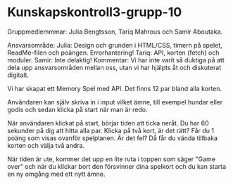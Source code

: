# Kunskapskontroll3-grupp-10

Gruppmedlemmmar: 
Julia Bengtsson, Tariq Mahrous och Samir Aboutaka.

Ansvarsområde:
Julia: Design och grunden i HTML/CSS, timern på spelet, ReadMe-filen och poängen. Errorhantering!
Tariq: API, korten (fetch) och moduler.
Samir: Inte delaktig!
Kommentar: Vi har inte varit så duktiga på att dela upp ansvarsområden mellan oss, utan vi har hjälpts åt och diskuterat digitalt. 

Vi har skapat ett Memory Spel med API. 
Det finns 12 par bland alla korten.

Användaren kan själv skriva in i input vilket ämne, till exempel hundar eller godis och sedan klicka på start när man är redo. 

När användaren klickat på start, börjar tiden att ticka neråt. Du har 60 sekunder på dig att hitta alla par. 
Klicka på två kort, är det rätt? Får du 1 poäng som visas ovanför spelplanen. Är det fel? Då får du vända tillbaka korten och välja två andra. 

När tiden är ute, kommer det upp en lite ruta i toppen som säger "Game over" och när du klickar bort den försvinner dina spelkort och du kan starta en ny omgång med ett nytt ämne. 
